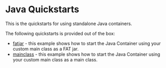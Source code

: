 Java Quickstarts
================

This is the quickstarts for using standalone Java containers.

The following quickstarts is provided out of the box:

* [fatjar](fatjar) - this example shows how to start the Java Container using your custom main class as a FAT jar.
* [mainclass](mainclass) - this example shows how to start the Java Container using your custom main class as a main class.

